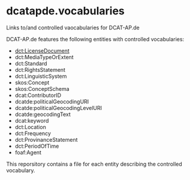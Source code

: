 # dcatapde.vocabularies
Links to/and controlled vaocabularies for DCAT-AP.de

DCAT-AP.de features the following entities with controlled vocabularies:

* [dct:LicenseDocument](./dct_LicenseDocument.md)
* dct:MediaTypeOrExtent
* dct:Standard
* dct:RightsStatement
* dct:LinguisticSystem
* skos:Concept
* skos:ConceptSchema
* dcat:ContributorID
* dcatde:politicalGeocodingURI
* dcatde:politicalGeocodingLevelURI
* dcatde:geocodingText
* dcat:keyword
* dct:Location
* dct:Frequency
* dct:ProvinanceStatement
* dct:PeriodOfTime
* foaf:Agent

This reporsitory contains a file for each entity describing the controlled vocabulary.
